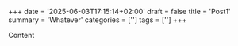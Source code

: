 +++
date = '2025-06-03T17:15:14+02:00'
draft = false
title = 'Post1'
summary = 'Whatever'
categories = ['']
tags = ['']
+++

Content
